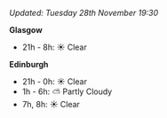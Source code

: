 *Updated: Tuesday 28th November 19:30*

**Glasgow**

* 21h - 8h: :sunny: Clear

**Edinburgh**

* 21h - 0h: :sunny: Clear
* 1h - 6h: :partly_sunny: Partly Cloudy
* 7h, 8h: :sunny: Clear
